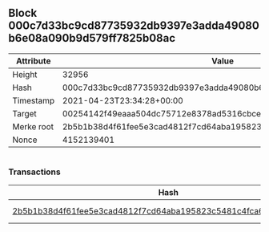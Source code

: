 ## Block 000c7d33bc9cd87735932db9397e3adda49080b6e08a090b9d579ff7825b08ac

Attribute | Value
--- | ---
Height | 32956
Hash | 000c7d33bc9cd87735932db9397e3adda49080b6e08a090b9d579ff7825b08ac
Timestamp | 2021-04-23T23:34:28+00:00
Target | 00254142f49eaaa504dc75712e8378ad5316cbcead634704b3734b6271167cc4
Merke root | 2b5b1b38d4f61fee5e3cad4812f7cd64aba195823c5481c4fca67ab09a808341
Nonce | 4152139401

```

```

### Transactions

Hash | Amount
--- | ---
[2b5b1b38d4f61fee5e3cad4812f7cd64aba195823c5481c4fca67ab09a808341](2b5b1b38d4f61fee5e3cad4812f7cd64aba195823c5481c4fca67ab09a808341.md) | 10.00000000 SKEPTI 
